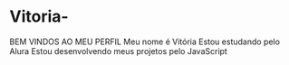 # Vitoria-
BEM VINDOS AO MEU PERFIL 
Meu nome é Vitória 
Estou estudando pelo Alura
Estou desenvolvendo meus projetos pelo JavaScript
